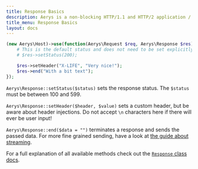 ```yaml
---
title: Response Basics
description: Aerys is a non-blocking HTTP/1.1 and HTTP/2 application / websocket / static file server.
title_menu: Response Basics
layout: docs
---
```


```php
(new Aerys\Host)->use(function(Aerys\Request $req, Aerys\Response $res) {
	# This is the default status and does not need to be set explicitly
	# $res->setStatus(200);

	$res->setHeader("X-LIFE", "Very nice!");
	$res->end("With a bit text");
});
```

`Aerys\Response::setStatus($status)` sets the response status. The `$status` must be between 100 and 599.

`Aerys\Response::setHeader($header, $value)` sets a custom header, but be aware about header injections. Do not accept `\n` characters here if there will ever be user input!

`Aerys\Response::end($data = "")` terminates a response and sends the passed data. For more fine grained sending, have a look at [the guide about streaming](../http-advanced/streaming.md).

For a full explanation of all available methods check out the [`Response` class docs](../classes/response.md).
